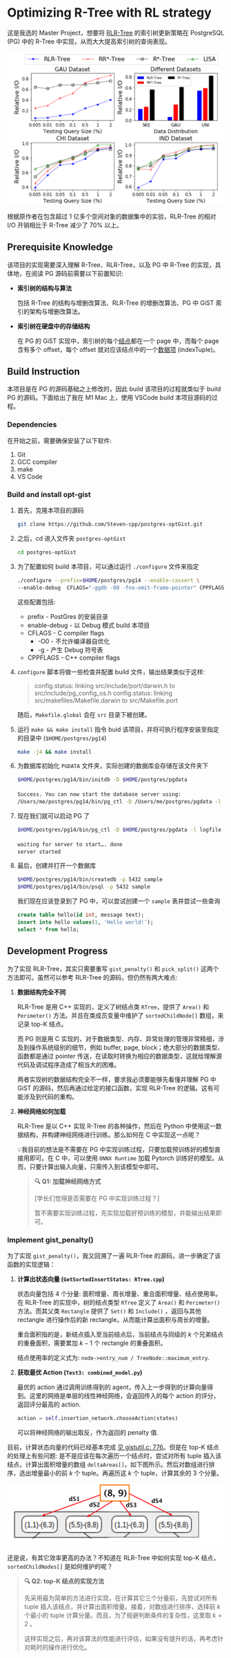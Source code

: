 # Optimizing R-Tree with RL strategy

这是我选的 Master Project，想要将 [RLR-Tree](https://arxiv.org/abs/2103.04541) 的索引树更新策略在 PostgreSQL (PG) 中的 R-Tree 中实现，从而大大提高索引树的查询表现。

![image-20230130172101269](https://raw.githubusercontent.com/Steven-cpp/myPhotoSet/main/image-20230130172101269.png?token=GHSAT0AAAAAACIJ23MSQAU753I2IGWRJYZGZKDXRDA)

根据原作者在包含超过 1 亿多个空间对象的数据集中的实验，RLR-Tree 的相对 I/O 开销相比于 R-Tree 减少了 $70\%$ 以上。

## Prerequisite Knowledge

该项目的实现需要深入理解 R-Tree、RLR-Tree，以及 PG 中 R-Tree 的实现，具体地，在阅读 PG 源码前需要以下前置知识:

- **索引树的结构与算法**

  包括 R-Tree 的结构与增删改算法、RLR-Tree 的增删改算法、PG 中 GiST 索引的架构与增删改算法。

- **索引树在硬盘中的存储结构**

  在 PG 的 GiST 实现中，索引树的每个<u>结点</u>都在一个 page 中，而每个 page 含有多个 offset，每个 offset 就对应该结点中的一个<u>数据项</u> (indexTuple)。

## Build Instruction

本项目是在 PG 的源码基础之上修改的，因此 build 该项目的过程就类似于 build PG 的源码。下面给出了我在 M1 Mac 上，使用 VSCode build 本项目源码的过程。

### Dependencies

在开始之前，需要确保安装了以下软件:

1. Git
2. GCC compiler
3. make
4. VS Code

### Build and install opt-gist

1. 首先，克隆本项目的源码

   ```bash
   git clone https://github.com/Steven-cpp/postgres-optGist.git
   ```

2. 之后，cd 进入文件夹 `postgres-optGist`

   ```bash
   cd postgres-optGist
   ```

3. 为了配置如何 build 本项目，可以通过运行 `./configure` 文件来指定

   ```bash
   ./configure --prefix=$HOME/postgres/pg14 --enable-cassert \
   --enable-debug  CFLAGS="-ggdb -O0 -fno-omit-frame-pointer" CPPFLAGS="-g -O0"
   ```
   这些配置包括:
   - prefix - PostGres 的安装目录
   - enable-debug - 以 Debug 模式 build 本项目
   - CFLAGS - C compiler flags
     - -O0 - 不允许编译器自优化
     - -g - 产生 Debug 符号表
   - CPPFLAGS - C++ compiler flags

4. `configure` 脚本将做一些检查并配置 build 文件，输出结果类似于这样:

   > config.status: linking src/include/port/darwin.h to src/include/pg_config_os.h config.status: linking src/makefiles/Makefile.darwin to src/Makefile.port

   随后，`Makefile.global` 会在 `src` 目录下被创建。

5. 运行 `make && make install` 指令 buid 该项目，并将可执行程序安装至指定的目录中 (`$HOME/postgres/pg14`)

   ```bash
   make -j4 && make install
   ```

6. 为数据库初始化 `PGDATA` 文件夹，实际创建的数据库会存储在该文件夹下

   ```bash
   $HOME/postgres/pg14/bin/initdb -D $HOME/postgres/pgdata
   
   Success. You can now start the database server using:
   /Users/me/postgres/pg14/bin/pg_ctl -D /Users/me/postgres/pgdata -l logfile start
   ```
   
7. 现在我们就可以启动 PG 了

   ```bash
   $HOME/postgres/pg14/bin/pg_ctl -D $HOME/postgres/pgdata -l logfile start
   
   waiting for server to start…. done
   server started
   ```

8. 最后，创建并打开一个数据库

   ```bash
   $HOME/postgres/pg14/bin/createdb -p 5432 sample
   $HOME/postgres/pg14/bin/psql -p 5432 sample
   ```
   我们现在应该登录到了 PG 中，可以尝试创建一个 `sample` 表并尝试一些查询

   ```sql
   create table hello(id int, message text);
   insert into hello values(1, 'Hello world!');
   select * from hello;
   ```

## Development Progress

为了实现 RLR-Tree，其实只需要重写 `gist_penalty()` 和 `pick_split()` 这两个方法即可。虽然可以参考 RLR-Tree 的源码，但仍然有两大难点:

1. **数据结构完全不同**

   RLR-Tree 是用 C++ 实现的，定义了树结点类 `RTree`，提供了 `Area()` 和 `Perimeter()` 方法。并且在类成员变量中维护了 `sortedChildNode[]` 数组，来记录 top-K 结点。

   而 PG 则是用 C 实现的，对于数据类型、内存、异常处理的管理非常精细，涉及到操作系统级别的细节，例如 buffer, page, block；绝大部分的数据类型、函数都是通过 pointer 传送，在读取时转换为相应的数据类型，这就给理解源代码及调试程序造成了相当大的困难。

   两者实现树的数据结构完全不一样，要求我必须要能够先看懂并理解 PG 中 GiST 的源码，然后再通过给定的接口函数，实现 RLR-Tree 的逻辑。这有可能涉及到代码的重构。

2. **神经网络如何加载**

   RLR-Tree 是以 C++ 实现 R-Tree 的各种操作，然后在 Python 中使用这一数据结构，并构建神经网络进行训练。那么如何在 C 中实现这一点呢？ 

   💡我目前的想法是不需要在 PG 中实现训练过程，只要加载预训练好的模型直接用即可。在 C 中，可以使用 `ONNX Runtime` 加载 Pytorch 训练好的模型。从而，只要计算出输入向量，只需传入到该模型中即可。

   > **🔍 Q1: 加载神经网络方式**
   >
   > [学长们觉得是否需要在 PG 中实现训练过程？]
   >
   > 暂不需要实现训练过程，先实现加载好预训练的模型，并能输出结果即可。

### Implement gist_penalty()

为了实现 `gist_penalty()`，我又回溯了一遍 RLR-Tree 的源码，进一步确定了该函数的实现逻辑：

1. **计算出状态向量 (`GetSortedInsertStates: RTree.cpp`)**

   状态向量包括 4 个分量: 面积增量、周长增量、重合面积增量、结点使用率。在 RLR-Tree 的实现中，树的结点类型 `RTree` 定义了 `Area()` 和 `Perimeter()` 方法。而其父类 `Rectangle` 提供了 `Set()` 和 `Include()` ，返回与其他 rectangle 进行操作后的新 rectangle。从而能计算出面积与周长的增量。

   重合面积指的是，新结点插入至当前结点后，当前结点与同级的 $k$ 个兄弟结点的重叠面积，需要累加 $k - 1$ 个 rectangle 的重叠面积。

   结点使用率的定义式为: `node->entry_num / TreeNode::maximum_entry`.

2. **获取最优 Action (`Test3: combined_model.py`)**

   最优的 action 通过调用训练得到的 agent，传入上一步得到的计算向量得到。这里的网络是单层的线性神经网络，会返回传入的每个 action 的评分，返回评分最高的 action.

   ```python
   action = self.insertion_network.chooseAction(states)
   ```

   可以将神经网络的输出取反，作为返回的 penalty 值.

目前，计算状态向量的代码已经基本完成 [见 gistutil.c: 776](https://github.com/postgres/postgres/commit/8a02e8c04e4f8c702d4ee908188d4f97bed43f8d#diff-8eafa3bd09e22563db7e3689a6c419ce700ff90f0486c582fe1701d71571a110)。但是在 top-K 结点的处理上有些问题: 是不是应该在每次遍历一个结点时，尝试对所有 tuple 插入该结点，计算出面积增量的数组 `deltaAreas[]`，如下图所示。然后对数组进行排序，选出增量最小的前 $k$ 个 tuple。再遍历这 $k$ 个 tuple，计算其余的 3 个分量。

![image-20230130204224428](https://raw.githubusercontent.com/Steven-cpp/myPhotoSet/main/image-20230130204224428.png)

还是说，有其它效率更高的办法？不知道在 RLR-Tree 中如何实现 top-K 结点，`sortedChildNodes[]` 是如何维护的呢？

> **🔍 Q2: top-K 结点的实现方法**
>
> 先采用最为简单的方法进行实现，在计算其它三个分量前，先尝试对所有 tuple 插入该结点，并计算出面积增量。接着，对数组进行排序，选择前 $k$ 个最小的 tuple 计算分量。而且，为了规避判断条件的复杂性，这里取 $k = 2$ 。
>
> 这样实现之后，再对该算法的性能进行评估，如果没有提升的话，再考虑针对耗时的操作进行优化。
